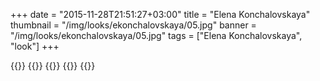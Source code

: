 +++
date = "2015-11-28T21:51:27+03:00"
title = "Elena Konchalovskaya"
thumbnail = "/img/looks/ekonchalovskaya/05.jpg"
banner = "/img/looks/ekonchalovskaya/05.jpg"
tags = ["Elena Konchalovskaya", "look"]
+++

{{<mkimage src="/img/looks/ekonchalovskaya/02.jpg">}}
{{<mkimage src="/img/looks/ekonchalovskaya/03.jpg">}}
{{<mkimage src="/img/looks/ekonchalovskaya/04.jpg">}}
{{<mkimage src="/img/looks/ekonchalovskaya/05.jpg">}}
{{<mkimage src="/img/looks/ekonchalovskaya/06.jpg">}}
